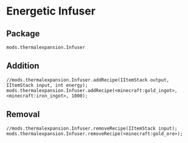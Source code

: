 # Energetic Infuser

## Package

`mods.thermalexpansion.Infuser`

## Addition

    //mods.thermalexpansion.Infuser.addRecipe(IItemStack output, IItemStack input, int energy);
    mods.thermalexpansion.Infuser.addRecipe(<minecraft:gold_ingot>, <minecraft:iron_ingot>, 1000);
    
    

## Removal

    //mods.thermalexpansion.Infuser.removeRecipe(IItemStack input);
    mods.thermalexpansion.Infuser.removeRecipe(<minecraft:gold_ore>);